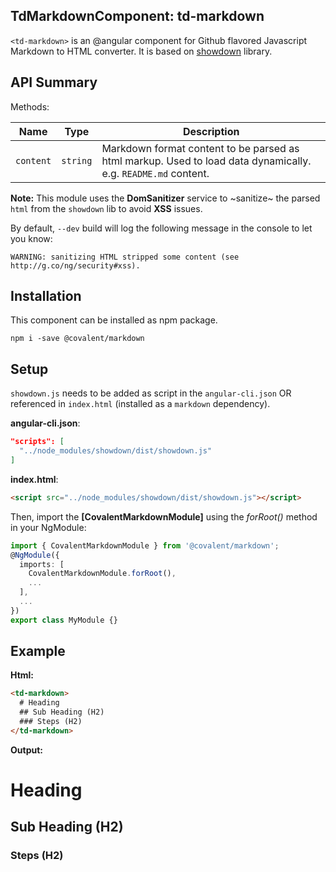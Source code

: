 ## TdMarkdownComponent: td-markdown

`<td-markdown>` is an @angular component for Github flavored Javascript Markdown to HTML converter. It is based on [showdown](https://github.com/showdownjs/showdown/) library.

## API Summary

Methods:

| Name | Type | Description |
| --- | --- | --- |
| `content` | `string` | Markdown format content to be parsed as html markup. Used to load data dynamically. e.g. `README.md` content.

**Note:** This module uses the **DomSanitizer** service to ~sanitize~ the parsed `html` from the `showdown` lib to avoid **XSS** issues.

By default, `--dev` build will log the following message in the console to let you know:

`WARNING: sanitizing HTML stripped some content (see http://g.co/ng/security#xss).`

## Installation

This component can be installed as npm package.

```npm
npm i -save @covalent/markdown
```

## Setup

`showdown.js` needs to be added as script in the `angular-cli.json` OR referenced in `index.html` (installed as a `markdown` dependency).

**angular-cli.json**:

```json
"scripts": [
  "../node_modules/showdown/dist/showdown.js"
]
```

**index.html**:

```html
<script src="../node_modules/showdown/dist/showdown.js"></script>
```

Then, import the **[CovalentMarkdownModule]** using the *forRoot()* method in your NgModule:

```typescript
import { CovalentMarkdownModule } from '@covalent/markdown';
@NgModule({
  imports: [
    CovalentMarkdownModule.forRoot(),
    ...
  ],
  ...
})
export class MyModule {}
```

## Example

**Html:**

```html
<td-markdown>
  # Heading 
  ## Sub Heading (H2)
  ### Steps (H2)
</td-markdown>
```

**Output:**

# Heading 
## Sub Heading (H2)
### Steps (H2)

